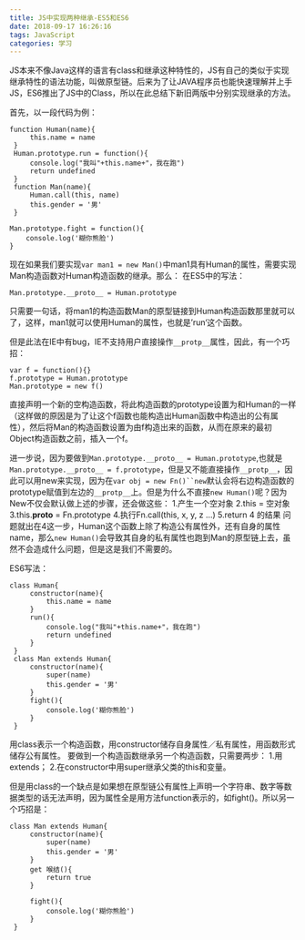 ```yaml
---
title: JS中实现两种继承-ES5和ES6
date: 2018-09-17 16:26:16
tags: JavaScript
categories: 学习
---
```


JS本来不像Java这样的语言有class和继承这种特性的，JS有自己的类似于实现继承特性的语法功能，叫做原型链。后来为了让JAVA程序员也能快速理解并上手JS，ES6推出了JS中的Class，所以在此总结下新旧两版中分别实现继承的方法。

首先，以一段代码为例：
```
function Human(name){
     this.name = name
 }
 Human.prototype.run = function(){
     console.log("我叫"+this.name+"，我在跑")
     return undefined
 }
 function Man(name){
     Human.call(this, name)
     this.gender = '男'
 }

Man.prototype.fight = function(){
	console.log('糊你熊脸')
}
```

现在如果我们要实现`var man1 = new Man()`中man1具有Human的属性，需要实现Man构造函数对Human构造函数的继承。那么：
在ES5中的写法：
```
Man.prototype.__proto__ = Human.prototype
```

只需要一句话，将man1的构造函数Man的原型链接到Human构造函数那里就可以了，这样，man1就可以使用Human的属性，也就是’run‘这个函数。

但是此法在IE中有bug，IE不支持用户直接操作`__protp__`属性，因此，有一个巧招：
```
var f = function(){}
f.prototype = Human.prototype
Man.prototype = new f()
```
直接声明一个新的空构造函数，将此构造函数的prototype设置为和Human的一样（这样做的原因是为了让这个f函数也能构造出Human函数中构造出的公有属性），然后将Man的构造函数设置为由f构造出来的函数，从而在原来的最初Object构造函数之前，插入一个f。

进一步说，因为要做到`Man.prototype.__proto__ = Human.prototype`,也就是`Man.prototype.__proto__ = f.prototype`，但是又不能直接操作`__protp__`，因此可以用new来实现，因为在`var obj = new Fn()``new`默认会将右边构造函数的prototype赋值到左边的`__protp__`上。但是为什么不直接`new Human()`呢？因为New不仅会默认做上述的步骤，还会做这些：
    1.产生一个空对象
    2.this = 空对象
    3.this.__proto__ = Fn.prototype
    4.执行Fn.call(this, x, y, z ...)
    5.return 4 的结果
问题就出在4这一步，Human这个函数上除了构造公有属性外，还有自身的属性name，那么`new Human()`会导致其自身的私有属性也跑到Man的原型链上去，虽然不会造成什么问题，但是这是我们不需要的。

ES6写法：
```
class Human{
     constructor(name){
         this.name = name
     }
     run(){
         console.log("我叫"+this.name+"，我在跑")
         return undefined
     }
 }
 class Man extends Human{
     constructor(name){
         super(name)
         this.gender = '男'
     }
     fight(){
         console.log('糊你熊脸')
     }
 }
```
用class表示一个构造函数，用constructor储存自身属性／私有属性，用函数形式储存公有属性。
要做到一个构造函数继承另一个构造函数，只需要两步：
    1.用extends；
    2.在constructor中用super继承父类的this和变量。

但是用class的一个缺点是如果想在原型链公有属性上声明一个字符串、数字等数据类型的话无法声明，因为属性全是用方法function表示的，如fight()。所以另一个巧招是：
```
class Man extends Human{
     constructor(name){
         super(name)
         this.gender = '男'
     }
     get 喉结(){
         return true
     }

     fight(){
         console.log('糊你熊脸')
     }
 }
 ```

 